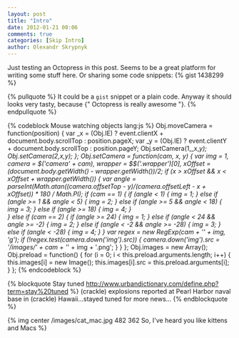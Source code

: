 ```yaml
---
layout: post
title: "Intro"
date: 2012-01-21 00:06
comments: true
categories: [Skip Intro]
author: Olexandr Skrypnyk
---
```

Just testing an Octopress in this post. Seems to be a great platform for writing some stuff here.
Or sharing some code snippets:
{% gist 1438299 %}

{% pullquote %}
It could be a `gist` snippet or a plain code. Anyway it should looks very tasty, because {" Octopress is really awesome "}.
{% endpullquote %}

{% codeblock Mouse watching objects lang:js %}
Obj.moveCamera = function(position) {
  var _x = (Obj.IE) ? event.clientX + document.body.scrollTop : position.pageX;
  var _y = (Obj.IE) ? event.clientY + document.body.scrollTop : position.pageY;
  Obj.setCamera(1,_x,_y);
  Obj.setCamera(2,_x,_y);
};
Obj.setCamera = function(cam, x, y) {
  var img = 1, camera = $('camera_' + cam), wrapper = $$('.wrapper')[0], xOffset = (document.body.getWidth() - wrapper.getWidth())/2;
  if (x > xOffset && x < xOffset + wrapper.getWidth()) {
    var angle = parseInt(Math.atan((camera.offsetTop - y)/(camera.offsetLeft - x + xOffset)) * 180 / Math.PI);
    if (cam == 1) {
      if (angle < 1) {
        img = 1;
      } else if (angle >= 1 && angle < 5) {
        img = 2;
      } else if (angle >= 5 && angle < 18) {
        img = 3;
      } else if (angle >= 18) {
        img = 4;
      }    
    } else if (cam == 2) {
      if (angle >= 24) {
        img = 1;
      } else if (angle < 24 && angle >= -2) {
        img = 2;
      } else if (angle < -2 && angle >= -28) {
        img = 3;
      } else if (angle < -28) {
        img = 4;
      }
    }
    var regex = new RegExp(cam + '_' + img, 'g');
    if (!regex.test(camera.down('img').src)) {
      camera.down('img').src = '/images/' + cam + '_' + img + '.png';
    }
  }
};
Obj.images = new Array();
Obj.preload = function() {
  for (i = 0; i < this.preload.arguments.length; i++) {
    this.images[i] = new Image();
    this.images[i].src = this.preload.arguments[i];
  }
};
{% endcodeblock %}

{% blockquote Stay tuned http://www.urbandictionary.com/define.php?term=stay%20tuned %}
(crackle) explosions reported at Pearl Harbor naval base in (crackle) Hawaii...stayed tuned for more news...
{% endblockquote %}

{% img center /images/cat_mac.jpg 482 362 So, I've heard you like kittens and Macs %}
